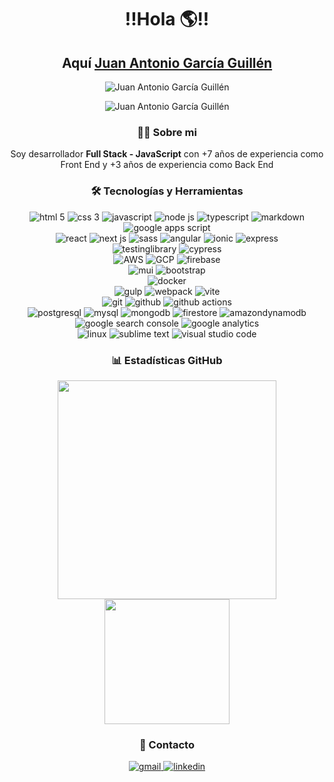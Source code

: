 <h1 align="center">!!Hola 🌎!!</h1>

<h2 align="center">
  Aquí

  <a href="https://juan-antonio-garcia-guillen.dev">
    Juan Antonio García Guillén
  </a>
</h2>

<div align="center">

  ![Juan Antonio García Guillén](https://github.com/DenverCoder1.png?size=60)
</div>

<div align="center">
  <img src="https://readme-typing-svg.herokuapp.com?font=Doto&weight=900&size=30&pause=900&color=83988E&center=true&vCenter=true&width=450&lines=Front+End;HTML;JavaScript+-+TypeScript;CSS+-+SCSS;React+-+Angular;Full+Stack;Node+JS;AWS+-+GCP" alt="Juan Antonio García Guillén" />
</div>

<h3 align='center'>🙋‍♂️ Sobre mi</h3>
<p align='center'>Soy desarrollador <strong>Full Stack - JavaScript</strong> con +7 años de experiencia como Front End y +3 años de experiencia como Back End</p>

<!-- <h4 align='center'>Front End</h4> -->

<!-- <p>Mi experiencia como desarrollador Front End en su mayoria es con React(JS y TS) creando componentes </p> -->

<!-- <h4 align='center'>Back End</h4> -->

<!-- <p></p> -->

<h3 align='center'>🛠️ Tecnologías y Herramientas</h3>

<div align='center'>
  <img alt="html 5" src="https://img.shields.io/badge/html5-E34F26.svg?&style=for-the-badge&logo=html5&logoColor=white"/>
  <img alt="css 3" src="https://img.shields.io/badge/css3-1572B6.svg?&style=for-the-badge&logo=css3&logoColor=white"/>
  <img alt="javascript" src="https://img.shields.io/badge/JavaScript-F7DF1E.svg?&style=for-the-badge&logo=JavaScript&logoColor=black" />
  <img alt="node js" src="https://img.shields.io/badge/node js-5FA04E.svg?&style=for-the-badge&logo=nodedotjs&logoColor=white" />
  <img alt="typescript" src="https://img.shields.io/badge/typescript-3178C6.svg?&style=for-the-badge&logo=typescript&logoColor=white" />
  <img alt="markdown" src="https://img.shields.io/badge/markdown-%23000000.svg?&style=for-the-badge&logo=markdown&logoColor=white"/>
  <img alt="google apps script" src="https://img.shields.io/badge/google apps script-4285F4.svg?&style=for-the-badge&logo=googleappsscript&logoColor=white" />
</div>

<div align="center">
  <img alt="react" src="https://img.shields.io/badge/react-61DAFB.svg?&style=for-the-badge&logo=react&logoColor=black" />
  <img alt="next js" src="https://img.shields.io/badge/next js-000000.svg?&style=for-the-badge&logo=nextdotjs&logoColor=white" />
  <img alt="sass" src="https://img.shields.io/badge/sass-CC6699.svg?&style=for-the-badge&logo=sass&logoColor=white" />
  <img alt="angular" src="https://img.shields.io/badge/angular-0F0F11.svg?&style=for-the-badge&logo=angular&logoColor=white" />
  <img alt="ionic" src="https://img.shields.io/badge/ionic-3880FF.svg?&style=for-the-badge&logo=ionic&logoColor=white" />
  <img alt="express" src="https://img.shields.io/badge/express-000000.svg?&style=for-the-badge&logo=express&logoColor=white" />
</div>

<div align="center">
  <img alt="testinglibrary" src="https://img.shields.io/badge/testing library-E33332.svg?&style=for-the-badge&logo=testinglibrary&logoColor=white"/>
  <img alt="cypress" src="https://img.shields.io/badge/cypress-69D3A7.svg?&style=for-the-badge&logo=cypress&logoColor=white"/>
</div>

<div align="center">
  <img alt="AWS" src="https://img.shields.io/badge/AWS-232F3E.svg?&style=for-the-badge&logo=amazonwebservices&logoColor=white"/>
  <img alt="GCP" src="https://img.shields.io/badge/GCP-4285F4.svg?&style=for-the-badge&logo=googlecloud&logoColor=white"/>
  <img alt="firebase" src="https://img.shields.io/badge/firebase-DD2C00.svg?&style=for-the-badge&logo=firebase&logoColor=white"/>
</div>

<div align="center">
  <img alt="mui" src="https://img.shields.io/badge/mui-007FFF.svg?&style=for-the-badge&logo=mui&logoColor=white"/>
  <img alt="bootstrap" src="https://img.shields.io/badge/bootstrap-7952B3.svg?&style=for-the-badge&logo=bootstrap&logoColor=white"/>
</div>

<div align="center">
  <img alt="docker" src="https://img.shields.io/badge/docker-2496ED.svg?&style=for-the-badge&logo=docker&logoColor=white"/>
</div>

<div align="center">
  <img alt="gulp" src="https://img.shields.io/badge/gulp-CF4647.svg?&style=for-the-badge&logo=gulp&logoColor=white"/>
  <img alt="webpack" src="https://img.shields.io/badge/webpack-8DD6F9.svg?&style=for-the-badge&logo=webpack&logoColor=black"/>
  <img alt="vite" src="https://img.shields.io/badge/vite-646CFF.svg?&style=for-the-badge&logo=vite&logoColor=white"/>
</div>

<div align="center">
  <img alt="git" src="https://img.shields.io/badge/git-F05032.svg?&style=for-the-badge&logo=git&logoColor=white"/>
  <img alt="github" src="https://img.shields.io/badge/github-181717.svg?&style=for-the-badge&logo=github&logoColor=white"/>
  <img alt="github actions" src="https://img.shields.io/badge/github actions-2088FF.svg?&style=for-the-badge&logo=githubactions&logoColor=white"/>
</div>

<div align="center">
  <img alt="postgresql" src="https://img.shields.io/badge/postgresql-4169E1.svg?&style=for-the-badge&logo=postgresql&logoColor=white"/>
  <img alt="mysql" src="https://img.shields.io/badge/mysql-4479A1.svg?&style=for-the-badge&logo=mysql&logoColor=white"/>
  <img alt="mongodb" src="https://img.shields.io/badge/mongodb-47A248.svg?&style=for-the-badge&logo=mongodb&logoColor=white"/>
  <img alt="firestore" src="https://img.shields.io/badge/firestore-47A248.svg?&style=for-the-badge&logo=firestore&logoColor=white"/>
  <img alt="amazondynamodb" src="https://img.shields.io/badge/dynamo db-4053D6.svg?&style=for-the-badge&logo=amazondynamodb&logoColor=white"/>
</div>

<div align="center">
  <img alt="google search console" src="https://img.shields.io/badge/google search console-458CF5?style=for-the-badge&logo=Google-Search-Console&logoColor=white"/>
  <img alt="google analytics" src="https://img.shields.io/badge/google analytics-E37400?style=for-the-badge&logo=Google-Analytics&logoColor=white"/> <br>
</div>

<div align="center">
  <img alt="linux" src="https://img.shields.io/badge/linux-FCC624?style=for-the-badge&logo=linux&logoColor=black"/>
  <img alt="sublime text" src="https://img.shields.io/badge/sublime text-FF9800?style=for-the-badge&logo=Sublime-Text&logoColor=white"/>
  <img alt="visual studio code" src="https://img.shields.io/badge/VS Code-4285F4?style=for-the-badge"/>
</div>

<h3 align='center'>📊 Estadísticas GitHub</h3>

<div align="center">
  <img height=350 align="center" src="https://github-readme-stats.vercel.app/api/top-langs/?username=Juanantogg&theme=gruvbox&locale=es&langs_count=6" />

  <img height=200  align="center" src="https://github-readme-stats.vercel.app/api?username=Juanantogg&show_icons=true&theme=gruvbox&include_all_commits=true&locale=es&rank_icon=percentile&show=prs_merged,prs_merged_percentage&hide=stars,contribs,issues&custom_title=Estadísticas" />
</div>

<h3 align='center'>👋 Contacto</h3>

<div align="center">
  <a href="mailto:juananto111@gmail.com" target="_blank">
    <img alt="gmail" src="https://img.shields.io/badge/gmail-EA4335.svg?&style=for-the-badge&logo=gmail&logoColor=white"/>
  </a>

  <a href="https://www.linkedin.com/in/juananto11/" target="_blank">
    <img alt="linkedin" src="https://img.shields.io/badge/Linked In-4285F4?style=for-the-badge"/>
  </a>
</div>
